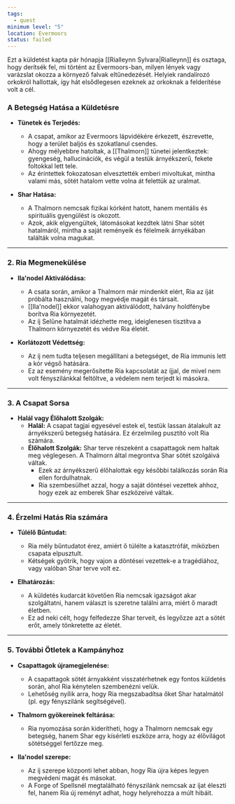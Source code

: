 ```yaml
---
tags:
  - quest
minimum level: "5"
location: Evermoors
status: failed
---
```

Ezt a küldetést kapta pár hónapja [[Rialleynn Sylvara|Rialleynn]] és osztaga, hogy derítsék fel, mi történt az Evermoors-ban, milyen lények vagy varázslat okozza a környező falvak eltűnedezését. Helyiek randalírozó orkokról hallottak, így hát elsődlegesen ezeknek az orkoknak a felderítése volt a cél.

### **A Betegség Hatása a Küldetésre**

- **Tünetek és Terjedés:**
    
    - A csapat, amikor az Evermoors lápvidékére érkezett, észrevette, hogy a terület baljós és szokatlanul csendes.
    - Ahogy mélyebbre hatoltak, a [[Thalmorn]] tünetei jelentkeztek: gyengeség, hallucinációk, és végül a testük árnyékszerű, fekete foltokkal lett tele.
    - Az érintettek fokozatosan elvesztették emberi mivoltukat, mintha valami más, sötét hatalom vette volna át felettük az uralmat.
- **Shar Hatása:**
    
    - A Thalmorn nemcsak fizikai kórként hatott, hanem mentális és spirituális gyengülést is okozott.
    - Azok, akik elgyengültek, látomásokat kezdtek látni Shar sötét hatalmáról, mintha a saját reményeik és félelmeik árnyékában találták volna magukat.

---

### **2. Ria Megmenekülése**

- **Ila'nodel Aktiválódása:**
    
    - A csata során, amikor a Thalmorn már mindenkit elért, Ria az íját próbálta használni, hogy megvédje magát és társait.
    - [[Ila'nodel]] ekkor valahogyan aktiválódott, halvány holdfénybe borítva Ria környezetét.
    - Az íj Selûne hatalmát idézhette meg, ideiglenesen tisztítva a Thalmorn környezetét és védve Ria életét.
- **Korlátozott Védettség:**
    
    - Az íj nem tudta teljesen megállítani a betegséget, de Ria immunis lett a kór végső hatására.
    - Ez az esemény megerősítette Ria kapcsolatát az íjjal, de mivel nem volt fényszilánkkal feltöltve, a védelem nem terjedt ki másokra.

---

### **3. A Csapat Sorsa**

- **Halál vagy Élőhalott Szolgák:**
    - **Halál:** A csapat tagjai egyesével estek el, testük lassan átalakult az árnyékszerű betegség hatására. Ez érzelmileg pusztító volt Ria számára.
    - **Élőhalott Szolgák:** Shar terve részeként a csapattagok nem haltak meg véglegesen. A Thalmorn által megrontva Shar sötét szolgáivá váltak.
        - Ezek az árnyékszerű élőhalottak egy későbbi találkozás során Ria ellen fordulhatnak.
        - Ria szembesülhet azzal, hogy a saját döntései vezettek ahhoz, hogy ezek az emberek Shar eszközeivé váltak.

---

### **4. Érzelmi Hatás Ria számára**

- **Túlélő Bűntudat:**
    
    - Ria mély bűntudatot érez, amiért ő túlélte a katasztrófát, miközben csapata elpusztult.
    - Kétségek gyötrik, hogy vajon a döntései vezettek-e a tragédiához, vagy valóban Shar terve volt ez.
- **Elhatározás:**
    
    - A küldetés kudarcát követően Ria nemcsak igazságot akar szolgáltatni, hanem választ is szeretne találni arra, miért ő maradt életben.
    - Ez ad neki célt, hogy felfedezze Shar terveit, és legyőzze azt a sötét erőt, amely tönkretette az életét.

---

### **5. További Ötletek a Kampányhoz**

- **Csapattagok újramegjelenése:**
    
    - A csapattagok sötét árnyakként visszatérhetnek egy fontos küldetés során, ahol Ria kénytelen szembenézni velük.
    - Lehetőség nyílik arra, hogy Ria megszabadítsa őket Shar hatalmától (pl. egy fényszilánk segítségével).
- **Thalmorn gyökereinek feltárása:**
    
    - Ria nyomozása során kiderítheti, hogy a Thalmorn nemcsak egy betegség, hanem Shar egy kísérleti eszköze arra, hogy az élővilágot sötétséggel fertőzze meg.
- **Ila'nodel szerepe:**
    
    - Az íj szerepe központi lehet abban, hogy Ria újra képes legyen megvédeni magát és másokat.
    - A Forge of Spellsnél megtalálható fényszilánk nemcsak az íjat éleszti fel, hanem Ria új reményt adhat, hogy helyrehozza a múlt hibáit.